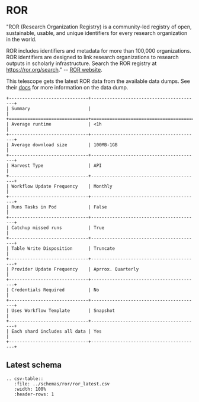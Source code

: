 # ROR

"ROR (Research Organization Registry) is a community-led registry of open, sustainable, usable, and unique identifiers for every research organization in the world.

ROR includes identifiers and metadata for more than 100,000 organizations. 
ROR identifiers are designed to link research organizations to research outputs in scholarly infrastructure. 
Search the ROR registry at https://ror.org/search."
-- [ROR website](https://ror.readme.io/docs/ror-basics).

This telescope gets the latest ROR data from the available data dumps. 
See their [docs](https://ror.readme.io/docs/data-dump) for more information on the data dump.


 ```eval_rst
+------------------------------+-----------------------------------------+
| Summary                      |                                         |
+==============================+=========================================+
| Average runtime              | <1h                                     |
+------------------------------+-----------------------------------------+
| Average download size        | 100MB-1GB                               |
+------------------------------+-----------------------------------------+
| Harvest Type                 | API                                     |
+------------------------------+-----------------------------------------+
| Workflow Update Frequency    | Monthly                                 |
+------------------------------+-----------------------------------------+
| Runs Tasks in Pod            | False                                   |
+------------------------------+-----------------------------------------+
| Catchup missed runs          | True                                    |
+------------------------------+-----------------------------------------+
| Table Write Disposition      | Truncate                                |
+------------------------------+-----------------------------------------+
| Provider Update Frequency    | Aprrox. Quarterly                       |
+------------------------------+-----------------------------------------+
| Credentials Required         | No                                      |
+------------------------------+-----------------------------------------+
| Uses Workflow Template       | Snapshot                                |
+------------------------------+-----------------------------------------+
| Each shard includes all data | Yes                                     |
+------------------------------+-----------------------------------------+
```

## Latest schema
``` eval_rst
.. csv-table::
   :file: ../schemas/ror/ror_latest.csv
   :width: 100%
   :header-rows: 1
```
